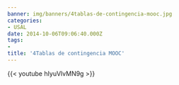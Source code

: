 ```yaml
---
banner: img/banners/4tablas-de-contingencia-mooc.jpg
categories:
- USAL
date: 2014-10-06T09:06:40.000Z
tags:
- 
title: '4Tablas de contingencia MOOC'
---
```




{{< youtube hIyuVlvMN9g >}}
